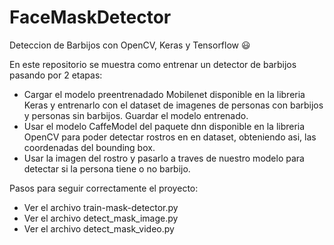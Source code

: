 # FaceMaskDetector
Deteccion de Barbijos con OpenCV, Keras y Tensorflow :smiley:

En este repositorio se muestra como entrenar un detector de barbijos pasando por 2 etapas:
- Cargar el modelo preentrenadado Mobilenet disponible en la libreria Keras y entrenarlo con el dataset de imagenes de personas con barbijos y personas sin barbijos. Guardar el modelo entrenado. 
- Usar el modelo CaffeModel del paquete dnn disponible en la libreria OpenCV para poder detectar rostros en en dataset, obteniendo asi, las coordenadas del bounding box.
- Usar la imagen del rostro y pasarlo a traves de nuestro modelo para detectar si la persona tiene o no barbijo.

Pasos para seguir correctamente el proyecto:
- Ver el archivo  train-mask-detector.py
- Ver el archivo detect_mask_image.py
- Ver el archivo detect_mask_video.py



